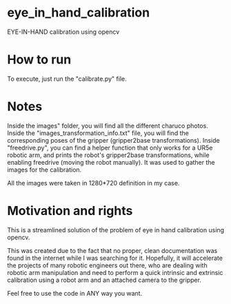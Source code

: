 # eye_in_hand_calibration
EYE-IN-HAND calibration using opencv

# How to run
To execute, just run the "calibrate.py" file.

# Notes
Inside the images" folder, you will find all the different charuco photos.
Inside the "images_transformation_info.txt" file, you will find the corresponding poses of the gripper (gripper2base transformations).
Inside "freedrive.py", you can find a helper function that only works for a UR5e robotic arm, and prints the robot's gripper2base transformations, while enabling freedrive (moving the robot manually). It was used to gather the images for the calibration. 

All the images were taken in 1280*720 definition in my case.

# Motivation and rights
This is a streamlined solution of the problem of eye in hand calibration using opencv.

This was created due to the fact that no proper, clean documentation was found in the internet while I was searching for it.
Hopefully, it will accelerate the projects of many robotic engineers out there, who are dealing with robotic arm manipulation and need to perform a quick intrinsic and extrinsic calibration using a robot arm and an attached camera to the gripper.

Feel free to use the code in ANY way you want.
